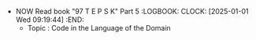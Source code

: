 - NOW  Read book "97 T E P S K" Part 5
  :LOGBOOK:
  CLOCK: [2025-01-01 Wed 09:19:44]
  :END:
	- Topic : Code in the Language of
	  the Domain
